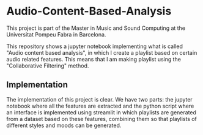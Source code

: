 # Audio-Content-Based-Analysis

This project is part of the Master in Music and Sound Computing at the Universitat Pompeu Fabra in Barcelona.

This repository shows a jupyter notebook implementing what is called "Audio content based analysis", in which I create a playlist based on certain audio related features. This means that I am making playlist using the "Collaborative Filtering" method. 

## Implementation

The implementation of this project is clear. We have two parts: the jupyter notebook where all the features are extracted and the python script where an interface is implemented using streamlit in which playlists are generated from a dataset based on these features, combining them so that playlists of different styles and moods can be generated. 
